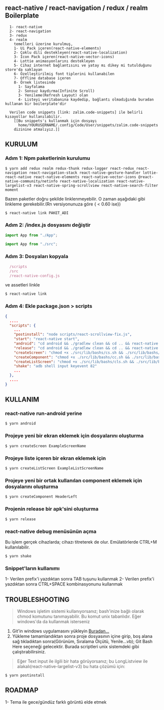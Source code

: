 ## react-native / react-navigation / redux / realm Boilerplate

```
  1- react-native
  2- react-navigation
  3- redux
  4- realm
    temelleri üzerine kurulmuş,
    1- Ui Pack içeren(react-native-elements)
    2- Çoklu dili destekleyen(react-native-localization)
    3- Icon Pack içeren(react-native-vector-icons)
    4- Lottie animasyonlarını destekleyen
    5- Cihaz internet bağlantısını ve yatay mı dikey mi tutulduğunu store'da saklayan
    6- Özelleştirilmiş font tiplerini kullanabilen
    7- Offline database içeren
    8- Örnek listesinde
      1- Sayfalama
      2- Sonsuz kaydırma(Infinite Scroll)
      3- Yenileme(Refresh Layout) olan
      4- Listeyi veritabanına kaydedip, bağlantı olmadığında buradan kullanan bir boilerplate'dir

  Verilen code snippets [link: zalim.code-snippets] ile belirli kısayollar kullanılabilir.
    [[Bu snippets'ı kullanmak için dosyayı
      home/YOURUSERNAME/.config/Code/User/snippets/zalim.code-snippets
    dizinine atmalıyız.]]
```

## KURULUM

### Adım 1: Npm paketlerinin kurulumu

```console
$ yarn add redux realm redux-thunk redux-logger react-redux react-navigation react-navigation-stack react-native-gesture-handler lottie-react-native react-native-elements react-native-vector-icons @react-native-community/netinfo react-native-localization react-native-largelist-v3 react-native-spring-scrollview react-native-search-filter moment
```

Bazen paketler doğru şekilde linklenmeyebilir. O zaman aşağıdaki gibi linkleme gerekebilir.(Rn versiyonunuza göre { < 0.60 ise})

```console
$ react-native link PAKET_ADI
```

### Adım 2: /index.js dosyasını değiştir

```jsx
import App from "./App";
```

```jsx
import App from "./src";
```

### Adım 3: Dosyaları kopyala

```jsx
  /scripts
  /src
  /react-native-config.js
```

ve assetleri linkle

```console
$ react-native link
```

### Adım 4: Ekle package.json > scripts

```json
{
  ....
  "scripts": {
    ...
    "postinstall": "node scripts/react-scrollview-fix.js",
    "start": "react-native start",
    "android": "cd android && ./gradlew clean && cd .. && react-native run-android",
    "release": "cd android && ./gradlew clean && cd .. && react-native run-android --variant=release",
    "createScreen": "chmod +x ./src/lib/bashs/cs.sh && ./src/lib/bashs/cs.sh",
    "createComponent": "chmod +x ./src/lib/bashs/cc.sh && ./src/lib/bashs/cc.sh",
    "createListScreen": "chmod +x ./src/lib/bashs/cls.sh && ./src/lib/bashs/cls.sh",
    "shake": "adb shell input keyevent 82"
    ...
  },
  ....
}
```

## KULLANIM

### react-native run-android yerine

```console
$ yarn android
```

### Projeye yeni bir ekran eklemek için dosyalarını oluşturma

```console
$ yarn createScreen ExampleScreenName
```

### Projeye liste içeren bir ekran eklemek için

```console
$ yarn createListScreen ExampleListScreenName
```

### Projeye yeni bir ortak kullanılan component eklemek için dosyalarını oluşturma

```console
$ yarn createComponent HeaderLeft
```

### Projenin release bir apk'sini oluşturma

```console
$ yarn release
```

### react-native debug menüsünün açma

Bu işlem gerçek cihazlarda; cihazı titreterek de olur. Emülatörlerde CTRL+M kullanılabilir.

```console
$ yarn shake
```

### Snippet'ların kullanımı

1- Verilen prefix'i yazdıktan sonra TAB tuşunu kullanmak
2- Verilen prefix'i yazdıktan sonra CTRL+SPACE kombinasyonunu kullanmak

## TROUBLESHOOTING
> Windows işletim sistemi kullanıyorsanız; bash'inize bağlı olarak chmod komutunu tanımayabilir. Bu komut unix tabanlıdır. Eğer windows'da da kullanmak isterseniz 
1. Git'in windows uygulamasını yükleyin [Buradan...](https://git-scm.com/downloads)
2. Yükleme tamamlandıktan sonra proje dosyasının içine girip, boş alana sağ tıkladıktan sonra(Görünüm, Sıralama Ölçütü, Yenile...vb); Git Bash Here seçeneği gelecektir. Burada scriptleri unix sistemdeki gibi çalıştırabilirsiniz.

> Eğer Text input ile ilgili bir hata görüyorsanız; bu LongListview ile alakalı(react-native-largelist-v3) bu hata çözümü için:

```console
$ yarn postinstall
```

## ROADMAP

1- Tema ile gece/gündüz farklı görüntü elde etmek
